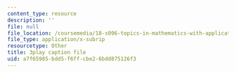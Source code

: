 ```yaml
---
content_type: resource
description: ''
file: null
file_location: /coursemedia/18-s096-topics-in-mathematics-with-applications-in-finance-fall-2013/a7f65985bdd5f6ffcbe26bdd875126f3_9G1IDAqrWkg.srt
file_type: application/x-subrip
resourcetype: Other
title: 3play caption file
uid: a7f65985-bdd5-f6ff-cbe2-6bdd875126f3
---
```

